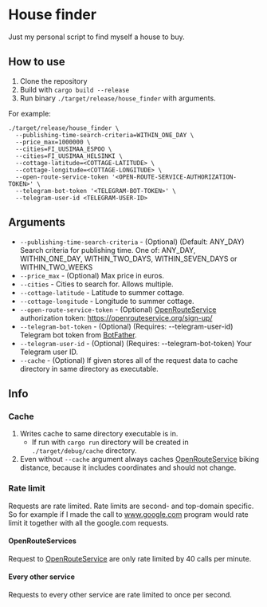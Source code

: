 # House finder
Just my personal script to find myself a house to buy.

## How to use
1. Clone the repository
2. Build with `cargo build --release`
3. Run binary `./target/release/house_finder` with arguments.

For example:
```shell
./target/release/house_finder \
  --publishing-time-search-criteria=WITHIN_ONE_DAY \
  --price_max=1000000 \
  --cities=FI_UUSIMAA_ESPOO \
  --cities=FI_UUSIMAA_HELSINKI \
  --cottage-latitude=<COTTAGE-LATITUDE> \
  --cottage-longitude=<COTTAGE-LONGITUDE> \
  --open-route-service-token '<OPEN-ROUTE-SERVICE-AUTHORIZATION-TOKEN>' \
  --telegram-bot-token '<TELEGRAM-BOT-TOKEN>' \
  --telegram-user-id <TELEGRAM-USER-ID>
```

## Arguments
- `--publishing-time-search-criteria` - (Optional) (Default: ANY_DAY) Search criteria for publishing time. One of: ANY_DAY, WITHIN_ONE_DAY, WITHIN_TWO_DAYS, WITHIN_SEVEN_DAYS or WITHIN_TWO_WEEKS
- `--price_max` - (Optional) Max price in euros.
- `--cities` - Cities to search for. Allows multiple.
- `--cottage-latitude` - Latitude to summer cottage.
- `--cottage-longitude` - Longitude to summer cottage.
- `--open-route-service-token` - (Optional) [OpenRouteService](https://openrouteservice.org/) authorization token: https://openrouteservice.org/sign-up/
- `--telegram-bot-token` - (Optional) (Requires: --telegram-user-id) Telegram bot token from [BotFather](https://telegram.me/BotFather).
- `--telegram-user-id` - (Optional) (Requires: --telegram-bot-token) Your Telegram user ID.
- `--cache` - (Optional) If given stores all of the request data to cache directory in same directory as executable.

## Info

### Cache
1. Writes cache to same directory executable is in.
   - If run with `cargo run` directory will be created in `./target/debug/cache` directory.
1. Even without `--cache` argument always caches [OpenRouteService](https://openrouteservice.org/) biking distance, because it includes coordinates and should not change.

### Rate limit
Requests are rate limited.
Rate limits are second- and top-domain specific.
So for example if I made the call to www.google.com program would rate limit it together with all the google.com requests.

#### OpenRouteServices
Request to [OpenRouteService](https://openrouteservice.org/) are only rate limited by 40 calls per minute.

#### Every other service
Requests to every other service are rate limited to once per second.
